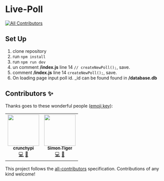 # Live-Poll
<!-- ALL-CONTRIBUTORS-BADGE:START - Do not remove or modify this section -->
[![All Contributors](https://img.shields.io/badge/all_contributors-2-orange.svg?style=flat-square)](#contributors-)
<!-- ALL-CONTRIBUTORS-BADGE:END -->

## Set Up

1. clone repository
2. run `npm install`
3. run `npm run dev`
4. un comment **/index.js** line 14 `// createNewPoll();`, save.
5. comment **/index.js** line 14 `createNewPoll();`, save.
6. On loading page input poll id.  _id can be found found in **/database.db**



## Contributors ✨

Thanks goes to these wonderful people ([emoji key](https://allcontributors.org/docs/en/emoji-key)):

<!-- ALL-CONTRIBUTORS-LIST:START - Do not remove or modify this section -->
<!-- prettier-ignore-start -->
<!-- markdownlint-disable -->
<table>
  <tr>
    <td align="center"><a href="https://github.com/crunchypi"><img src="https://avatars2.githubusercontent.com/u/53178205?v=4" width="100px;" alt=""/><br /><sub><b>crunchypi</b></sub></a><br /><a href="https://github.com/CodingTrain/Live-Poll/commits?author=crunchypi" title="Code">💻</a> <a href="#ideas-crunchypi" title="Ideas, Planning, & Feedback">🤔</a></td>
    <td align="center"><a href="https://simontiger.com"><img src="https://avatars1.githubusercontent.com/u/21979673?v=4" width="100px;" alt=""/><br /><sub><b>Simon Tiger</b></sub></a><br /><a href="https://github.com/CodingTrain/Live-Poll/commits?author=simon-tiger" title="Code">💻</a> <a href="#ideas-simon-tiger" title="Ideas, Planning, & Feedback">🤔</a></td>
  </tr>
</table>

<!-- markdownlint-enable -->
<!-- prettier-ignore-end -->
<!-- ALL-CONTRIBUTORS-LIST:END -->

This project follows the [all-contributors](https://github.com/all-contributors/all-contributors) specification. Contributions of any kind welcome!